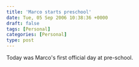 ```yaml
---
title: 'Marco starts preschool'
date: Tue, 05 Sep 2006 10:38:36 +0000
draft: false
tags: [Personal]
categories: [Personal]
type: post
---
```


Today was Marco's first official day at pre-school.